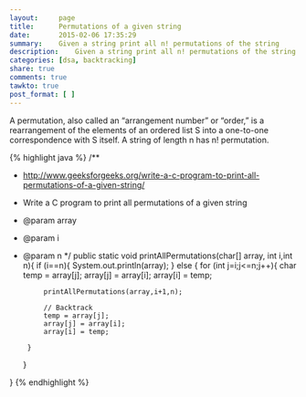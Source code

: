 ```yaml
---
layout:     page
title:      Permutations of a given string
date:       2015-02-06 17:35:29
summary:    Given a string print all n! permutations of the string
description:    Given a string print all n! permutations of the string
categories: [dsa, backtracking]
share: true
comments: true
tawkto: true
post_format: [ ]
---
```

A permutation, also called an “arrangement number” or “order,” is a rearrangement of the elements of an ordered list S into a one-to-one correspondence with S itself. A string of length n has n! permutation. 

{% highlight java %}
/**
 * http://www.geeksforgeeks.org/write-a-c-program-to-print-all-permutations-of-a-given-string/
 * Write a C program to print all permutations of a given string
 * @param array
 * @param i
 * @param n
 */
public static void printAllPermutations(char[] array, int i,int n){
    if (i==n){
        System.out.println(array);
    } else {
        for (int j=i;j<=n;j++){
            char temp = array[j];
            array[j] = array[i];
            array[i] = temp;
            
            printAllPermutations(array,i+1,n);
            
            // Backtrack
            temp = array[j];
            array[j] = array[i];
            array[i] = temp;
            
        }
    }
    
}
{% endhighlight %}
